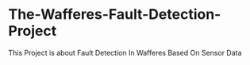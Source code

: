 # The-Wafferes-Fault-Detection-Project
This Project is about Fault Detection In Wafferes Based On Sensor Data
